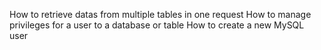 How to retrieve datas from multiple tables in one request
How to manage privileges for a user to a database or table
How to create a new MySQL user
